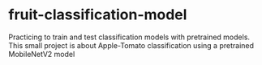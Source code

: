 # fruit-classification-model
Practicing to train and test classification models with pretrained models. This small project is about Apple-Tomato classification using a pretrained MobileNetV2 model

